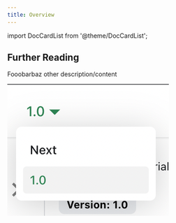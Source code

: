 ```yaml
---
title: Overview
---
```



import DocCardList from '@theme/DocCardList';

<DocCardList/>

## Further Reading

Fooobarbaz other description/content

![alt text](../../guides/tutorial-extras/img/docsVersionDropdown.png)